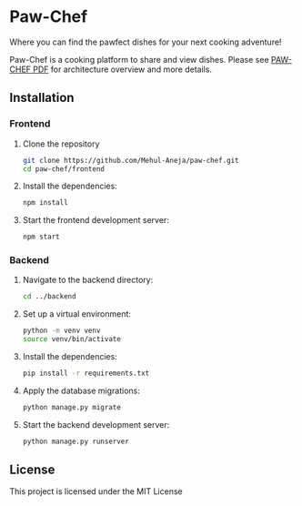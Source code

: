 
# Paw-Chef

Where you can find the pawfect dishes for your next cooking adventure!

Paw-Chef is a cooking platform to share and view dishes. Please see [PAW-CHEF PDF](https://drive.google.com/file/d/1jvyFdFauNkQHPNrTU0OfHvwo-pw8T6F7/view?usp=sharing) for architecture overview and more details.

## Installation

### Frontend

1. Clone the repository
    ```bash
    git clone https://github.com/Mehul-Aneja/paw-chef.git
    cd paw-chef/frontend
    ```

2. Install the dependencies:
    ```bash
    npm install
    ```

3. Start the frontend development server:
    ```bash
    npm start
    ```

### Backend

1. Navigate to the backend directory:
    ```bash
    cd ../backend
    ```

2. Set up a virtual environment:
    ```bash
    python -m venv venv
    source venv/bin/activate 
    ```

3. Install the dependencies:
    ```bash
    pip install -r requirements.txt
    ```

4. Apply the database migrations:
    ```bash
    python manage.py migrate
    ```

5. Start the backend development server:
    ```bash
    python manage.py runserver
    ```

## License

This project is licensed under the MIT License
